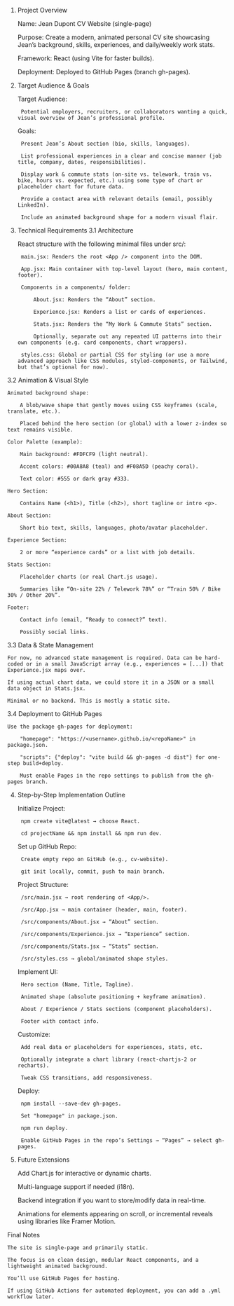 1. Project Overview

    Name: Jean Dupont CV Website (single-page)

    Purpose: Create a modern, animated personal CV site showcasing Jean’s background, skills, experiences, and daily/weekly work stats.

    Framework: React (using Vite for faster builds).

    Deployment: Deployed to GitHub Pages (branch gh-pages).

2. Target Audience & Goals

    Target Audience:

        Potential employers, recruiters, or collaborators wanting a quick, visual overview of Jean’s professional profile.

    Goals:

        Present Jean’s About section (bio, skills, languages).

        List professional experiences in a clear and concise manner (job title, company, dates, responsibilities).

        Display work & commute stats (on-site vs. telework, train vs. bike, hours vs. expected, etc.) using some type of chart or placeholder chart for future data.

        Provide a contact area with relevant details (email, possibly LinkedIn).

        Include an animated background shape for a modern visual flair.

3. Technical Requirements
3.1 Architecture

    React structure with the following minimal files under src/:

        main.jsx: Renders the root <App /> component into the DOM.

        App.jsx: Main container with top-level layout (hero, main content, footer).

        Components in a components/ folder:

            About.jsx: Renders the “About” section.

            Experience.jsx: Renders a list or cards of experiences.

            Stats.jsx: Renders the “My Work & Commute Stats” section.

            Optionally, separate out any repeated UI patterns into their own components (e.g. card components, chart wrappers).

        styles.css: Global or partial CSS for styling (or use a more advanced approach like CSS modules, styled-components, or Tailwind, but that’s optional for now).

3.2 Animation & Visual Style

    Animated background shape:

        A blob/wave shape that gently moves using CSS keyframes (scale, translate, etc.).

        Placed behind the hero section (or global) with a lower z-index so text remains visible.

    Color Palette (example):

        Main background: #FDFCF9 (light neutral).

        Accent colors: #00A8A8 (teal) and #F08A5D (peachy coral).

        Text color: #555 or dark gray #333.

    Hero Section:

        Contains Name (<h1>), Title (<h2>), short tagline or intro <p>.

    About Section:

        Short bio text, skills, languages, photo/avatar placeholder.

    Experience Section:

        2 or more “experience cards” or a list with job details.

    Stats Section:

        Placeholder charts (or real Chart.js usage).

        Summaries like “On-site 22% / Telework 78%” or “Train 50% / Bike 30% / Other 20%”.

    Footer:

        Contact info (email, “Ready to connect?” text).

        Possibly social links.

3.3 Data & State Management

    For now, no advanced state management is required. Data can be hard-coded or in a small JavaScript array (e.g., experiences = [...]) that Experience.jsx maps over.

    If using actual chart data, we could store it in a JSON or a small data object in Stats.jsx.

    Minimal or no backend. This is mostly a static site.

3.4 Deployment to GitHub Pages

    Use the package gh-pages for deployment:

        "homepage": "https://<username>.github.io/<repoName>" in package.json.

        "scripts": {"deploy": "vite build && gh-pages -d dist"} for one-step build+deploy.

        Must enable Pages in the repo settings to publish from the gh-pages branch.

4. Step-by-Step Implementation Outline

    Initialize Project:

        npm create vite@latest → choose React.

        cd projectName && npm install && npm run dev.

    Set up GitHub Repo:

        Create empty repo on GitHub (e.g., cv-website).

        git init locally, commit, push to main branch.

    Project Structure:

        /src/main.jsx → root rendering of <App/>.

        /src/App.jsx → main container (header, main, footer).

        /src/components/About.jsx → “About” section.

        /src/components/Experience.jsx → “Experience” section.

        /src/components/Stats.jsx → “Stats” section.

        /src/styles.css → global/animated shape styles.

    Implement UI:

        Hero section (Name, Title, Tagline).

        Animated shape (absolute positioning + keyframe animation).

        About / Experience / Stats sections (component placeholders).

        Footer with contact info.

    Customize:

        Add real data or placeholders for experiences, stats, etc.

        Optionally integrate a chart library (react-chartjs-2 or recharts).

        Tweak CSS transitions, add responsiveness.

    Deploy:

        npm install --save-dev gh-pages.

        Set "homepage" in package.json.

        npm run deploy.

        Enable GitHub Pages in the repo’s Settings → “Pages” → select gh-pages.

5. Future Extensions

    Add Chart.js for interactive or dynamic charts.

    Multi-language support if needed (i18n).

    Backend integration if you want to store/modify data in real-time.

    Animations for elements appearing on scroll, or incremental reveals using libraries like Framer Motion.

Final Notes

    The site is single-page and primarily static.

    The focus is on clean design, modular React components, and a lightweight animated background.

    You’ll use GitHub Pages for hosting.

    If using GitHub Actions for automated deployment, you can add a .yml workflow later.